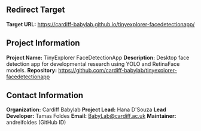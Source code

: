 ## Redirect Target

**Target URL:** https://cardiff-babylab.github.io/tinyexplorer-facedetectionapp/

## Project Information

**Project Name:** TinyExplorer FaceDetectionApp
**Description:** Desktop face detection app for developmental research using YOLO and RetinaFace models. 
**Repository:** https://github.com/cardiff-babylab/tinyexplorer-facedetectionapp

## Contact Information

**Organization:** Cardiff Babylab
**Project Lead:** Hana D'Souza
**Lead Developer:** Tamas Foldes
**Email:** BabyLab@cardiff.ac.uk
**Maintainer:** andreifoldes (GitHub ID)
